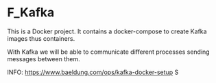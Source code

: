 # F_Kafka
This is a Docker project. It contains a docker-compose to create Kafka images thus containers.

With Kafka we will be able to communicate different processes sending messages between them.

INFO: https://www.baeldung.com/ops/kafka-docker-setup
S